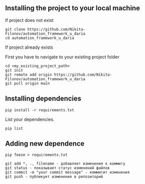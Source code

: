 Installing the project to your local machine
---

If project does not exist

```shell
git clone https://github.com/Nikita-Filonov/automation_framework_u_daria
cd automation_framework_u_daria
```

If project already exists

First you have to navigate to your existing project folder

```shell
cd <my_existing_project_path>
git init
git remote add origin https://github.com/Nikita-Filonov/automation_framework_u_daria
git pull origin main
```

Installing dependencies
---

```shell
pip install -r requirements.txt
```

List your dependencies.

```shell
pip list
```

Adding new dependence
---

```shell
pip feeze > requirements.txt
```

```shell
git add *, ., filename - добавляет изменения к коммиту
git status - показывает статус изменений файлов
git commit -m "your commit message" - коммитит изменения
git push - публикует изменения в репозиторий
```
